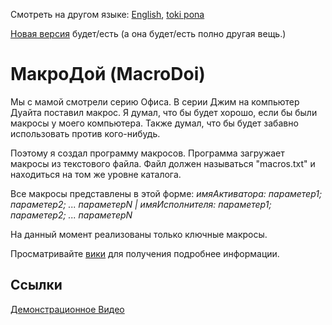Смотреть на другом языке: [English](./README.md "View in English"), [toki pona](./README.tok.md "lukin kepeken toki pona")

[Новая версия](https://github.com/ona-li-toki-e-jan-Epiphany-tawa-mi/MacroDoi/tree/master "Новая версия МакроДоя") будет/есть (а она будет/есть полно другая вещь.)

# МакроДой (MacroDoi)
Мы с мамой смотрели серию Офиса. В серии Джим на компьютер Дуайта поставил макрос. Я думал, что бы будет хорошо, если бы были макросы у моего компьютера. Также думал, что бы будет забавно использовать против кого-нибудь.

Поэтому я создал программу макросов. Программа загружает макросы из текстового файла. Файл должен называться "macros.txt" и находиться на том же уровне каталога.

Все макросы представлены в этой форме: *имяАктиватора: параметер1; параметер2; ... параметерN | имяИсполнителя: параметер1; параметер2; ... параметерN*

На данный момент реализованы только ключные макросы.

Просматривайте [вики](./MacroDoi.wiki/locale/ru-RU/Home-ru-RU.md "Главная страница вики МакроДоя русский") для получения подробнее информации.

## Ссылки
[Демонстрационное Видео](https://odysee.com/@ona-li-toki-e-jan-Epiphany-tawa-mi:9/MacroDoi-demonstration.-Thought-it-looked-cute%2C-might-delete-later-%28OLD%29:c?r=HYroMZaqrVN4gL5oSJ35gcTgt3K56r39 "Демонстарция МакроДоя")
